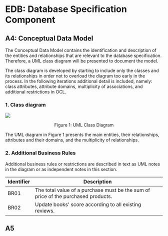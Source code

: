 # EDB: Database Specification Component

## A4: Conceptual Data Model

The Conceptual Data Model contains the identification and description of the entities and relationships that are relevant to the database specification. Therefore, a UML class diagram will be presented to document the model.

The class diagram is developed by starting to include only the classes and its relationships in order not to overload the diagram too early in the process. In the following iterations additional detail is included, namely: class attributes, attribute domains, multiplicity of associations, and additional restrictions in OCL.

### 1. Class diagram

![](imagens/UML.png)

<figcaption align= "center">Figure 1: UML Class Diagram</figcaption></p>

The UML diagram in Figure 1 presents the main entities, their relationships, attributes and their domains, and the multiplicity of relationships.

### 2. Additional Business Rules

Additional business rules or restrictions are described in text as UML notes in the diagram or as independent notes in this section.


| Identifier | Description |
|-----------------|--------------------------|
| BR01 | The total value of a purchase must be the sum of price of the purchased products. |
| BR02 | Update books' score according to all existing reviews. |

## A5